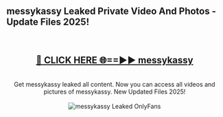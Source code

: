 <h2>messykassy Leaked Private Video And Photos - Update Files 2025!</h2>
<br>
<div align="center">
<h2><a href="https://betterlinks.top/A2PfLJ" rel="nofollow">🔴 CLICK HERE 🌐==►► messykassy</a></h2>
<br>
Get messykassy leaked all content. Now you can access all videos and pictures of messykassy. New Updated Files 2025!
<br>
<br>
<a href="https://betterlinks.top/A2PfLJ" rel="nofollow" data-target="animated-image.originalLink"><img src="https://i.imgur.com/dJHk4Zq.gif" alt="messykassy Leaked  OnlyFans" style="max-width: 100%; display: inline-block;" data-target="animated-image.originalImage"></a>
</div>
<br>